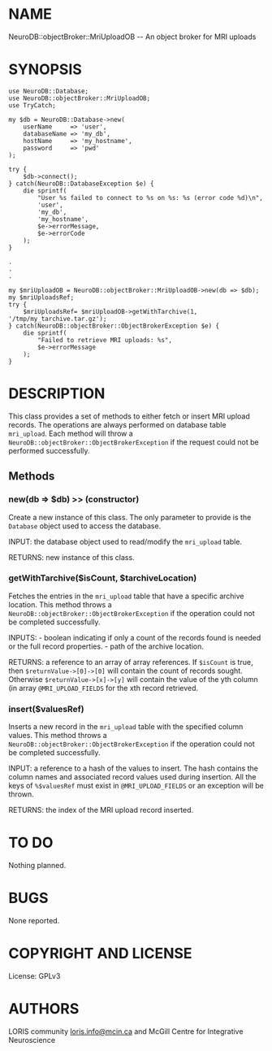 # NAME

NeuroDB::objectBroker::MriUploadOB -- An object broker for MRI uploads

# SYNOPSIS

    use NeuroDB::Database;
    use NeuroDB::objectBroker::MriUploadOB;
    use TryCatch;

    my $db = NeuroDB::Database->new(
        userName     => 'user',
        databaseName => 'my_db',
        hostName     => 'my_hostname',
        password     => 'pwd'
    );

    try {
        $db->connect();
    } catch(NeuroDB::DatabaseException $e) {
        die sprintf(
            "User %s failed to connect to %s on %s: %s (error code %d)\n",
            'user',
            'my_db',
            'my_hostname',
            $e->errorMessage,
            $e->errorCode
        );
    }

    .
    .
    .

    my $mriUploadOB = NeuroDB::objectBroker::MriUploadOB->new(db => $db);
    my $mriUploadsRef;
    try {
        $mriUploadsRef= $mriUploadOB->getWithTarchive(1, '/tmp/my_tarchive.tar.gz');
    } catch(NeuroDB::objectBroker::ObjectBrokerException $e) {
        die sprintf(
            "Failed to retrieve MRI uploads: %s",
            $e->errorMessage
        );
    }

# DESCRIPTION

This class provides a set of methods to either fetch or insert MRI upload
records. The operations are always performed on database table `mri_upload`.
Each method will throw a `NeuroDB::objectBroker::ObjectBrokerException` if 
the request could not be performed successfully.

## Methods

### new(db => $db) >> (constructor)

Create a new instance of this class. The only parameter to provide is the
`Database` object used to access the database.

INPUT: the database object used to read/modify the `mri_upload` table.

RETURNS: new instance of this class.

### getWithTarchive($isCount, $tarchiveLocation)

Fetches the entries in the `mri_upload` table that have a specific archive
location. This method throws a `NeuroDB::objectBroker::ObjectBrokerException`
if the operation could not be completed successfully.

INPUTS:
    - boolean indicating if only a count of the records found is needed
      or the full record properties.
    - path of the archive location.

RETURNS: a reference to an array of array references. If `$isCount` is true, then
         `$returnValue->[0]->[0]` will contain the count of records sought. Otherwise
         `$returnValue->[x]->[y]` will contain the value of the yth column (in array
         `@MRI_UPLOAD_FIELDS` for the xth record retrieved.

### insert($valuesRef)

Inserts a new record in the `mri_upload` table with the specified column values.
This method throws a `NeuroDB::objectBroker::ObjectBrokerException` if the operation
could not be completed successfully.

INPUT: a reference to a hash of the values to insert. The hash contains the column
       names and associated record values used during insertion. All the keys of
       `%$valuesRef` must exist in `@MRI_UPLOAD_FIELDS` or an exception will be thrown.

RETURNS: the index of the MRI upload record inserted.

# TO DO

Nothing planned.

# BUGS

None reported.

# COPYRIGHT AND LICENSE

License: GPLv3

# AUTHORS

LORIS community <loris.info@mcin.ca> and McGill Centre for Integrative
Neuroscience
